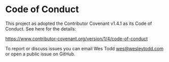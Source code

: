 # Code of Conduct

This project as adopted the Contributor Covenant v1.4.1 as its Code of Conduct.
See here for the details:

https://www.contributor-covenant.org/version/1/4/code-of-conduct

To report or discuss issues you can email Wes Todd <wes@wesleytodd.com> or open a public issue on GitHub.
